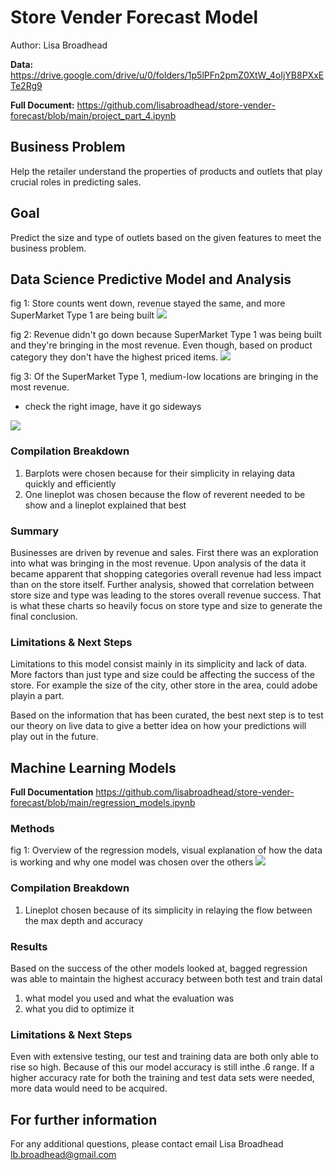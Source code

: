 # Store Vender Forecast Model
Author: Lisa Broadhead

<strong>Data:</strong>
https://drive.google.com/drive/u/0/folders/1p5lPFn2pmZ0XtW_4oIjYB8PXxETe2Rg9

<strong>Full Document:</strong>
https://github.com/lisabroadhead/store-vender-forecast/blob/main/project_part_4.ipynb

## Business Problem
Help the retailer understand the properties of products and outlets that play crucial roles in predicting sales.

## Goal 
Predict the size and type of outlets based on the given features to meet the business problem.

## Data Science Predictive Model and Analysis

fig 1: Store counts went down, revenue stayed the same, and more SuperMarket Type 1 are being built
<img src="https://github.com/lisabroadhead/store-vender-forecast/blob/main/stores_sales_2.png" />

fig 2: Revenue didn't go down because SuperMarket Type 1 was being built and they're bringing in the most revenue. Even though, based on product category they don't have the highest priced items. 
<img src="https://github.com/lisabroadhead/store-vender-forecast/blob/main/Screen%20Shot%202022-06-30%20at%2012.06.43%20PM.png" />

fig 3: Of the SuperMarket Type 1, medium-low locations are bringing in the most revenue.
- check the right image, have it go sideways
<img src="https://github.com/lisabroadhead/store-vender-forecast/blob/main/store_type_size%20(1).png" />

### Compilation Breakdown
1. Barplots were chosen because for their simplicity in relaying data quickly and efficiently 
2. One lineplot was chosen because the flow of reverent needed to be show and a lineplot explained that best 

### Summary
Businesses are driven by revenue and sales. First there was an exploration into what was bringing in the most revenue. Upon analysis of the data it became apparent that shopping categories overall revenue had less impact than on the store itself. Further analysis, showed that correlation between store size and type was leading to the stores overall revenue success. That is what these charts so heavily focus on store type and size to generate the final conclusion.  

### Limitations & Next Steps
Limitations to this model consist mainly in its simplicity and lack of data. More factors than just type and size could be affecting the success of the store. For example the size of the city, other store in the area, could adobe playin a part.

Based on the information that has been curated, the best next step is to test our theory on live data to give a better idea on how your predictions will play out in the future. 

## Machine Learning Models
<strong>Full Documentation</strong>
https://github.com/lisabroadhead/store-vender-forecast/blob/main/regression_models.ipynb

### Methods
fig 1: Overview of the regression models, visual explanation of how the data is working  and why one model was chosen over the others
<img src="https://github.com/lisabroadhead/store-vender-forecast/blob/main/regression.png" />

### Compilation Breakdown
1. Lineplot chosen because of its simplicity in relaying the flow between the max depth and accuracy 

### Results
Based on the success of the other models looked at, bagged regression was able to maintain the highest accuracy between both test and train datal 
1. what model you used and what the evaluation was
2. what you did to optimize it

### Limitations & Next Steps
Even with extensive testing, our test and training data are both only able to rise so high. Because of this our model accuracy is still inthe .6 range. If a higher accuracy rate for both the training and test data sets were needed, more data would need to be acquired.


## For further information
For any additional questions, please contact email
Lisa Broadhead
lb.broadhead@gmail.com



